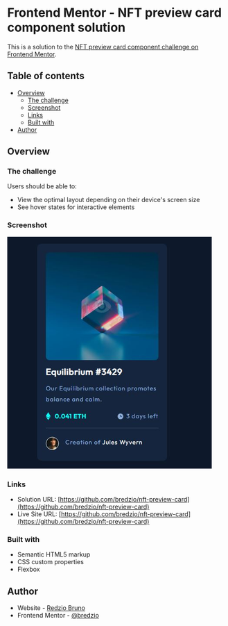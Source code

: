 # Frontend Mentor - NFT preview card component solution

This is a solution to the [NFT preview card component challenge on Frontend Mentor](https://www.frontendmentor.io/challenges/nft-preview-card-component-SbdUL_w0U).

## Table of contents

- [Overview](#overview)
  - [The challenge](#the-challenge)
  - [Screenshot](#screenshot)
  - [Links](#links)
  - [Built with](#built-with)
- [Author](#author)

## Overview

### The challenge

Users should be able to:

- View the optimal layout depending on their device's screen size
- See hover states for interactive elements

### Screenshot

![](./screenshot.JPG)

### Links

- Solution URL: [https://github.com/bredzio/nft-preview-card](https://github.com/bredzio/nft-preview-card)
- Live Site URL: [https://github.com/bredzio/nft-preview-card](https://github.com/bredzio/nft-preview-card)


### Built with

- Semantic HTML5 markup
- CSS custom properties
- Flexbox

## Author

- Website - [Redzio Bruno](https://bruno-redzio.com.ar/)
- Frontend Mentor - [@bredzio](https://www.frontendmentor.io/profile/bredzio)

